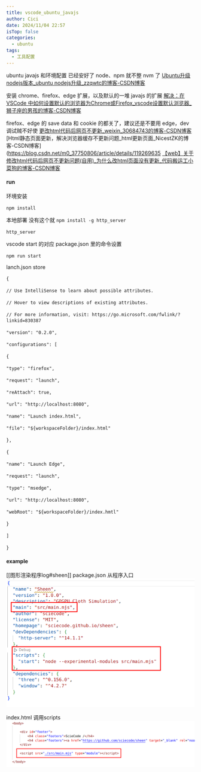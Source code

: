 ```yaml
---
title: vscode_ubuntu_javajs
author: Cici
date: 2024/11/04 22:57
isTop: false
categories:
  - ubuntu
tags:
  - 工具配置
---
```


ubuntu  javajs 和环境配置
已经安好了 node、npm 就不整 nvm 了
[Ubuntu升级nodejs版本\_ubuntu nodejs升级\_zzqwtc的博客-CSDN博客](https://blog.csdn.net/zzq0523/article/details/122910368#:~:text=Ubuntu%E5%8D%87%E7%BA%A7nodejs%E7%89%88%E6%9C%AC%201%20%E9%A6%96%E5%85%88%E4%B8%8B%E8%BD%BD%20n%20%E8%BF%99%E4%B8%AA%E7%94%A8%E4%BA%8E%E6%9B%B4%E6%96%B0%20node%20%E7%89%88%E6%9C%AC%E7%9A%84%E5%B7%A5%E5%85%B7%20sudo,%E5%8D%B3%E5%8F%AF%EF%BC%8C%E6%88%91%E7%94%A8%E7%9A%84%E6%98%AF%20zsh%20%EF%BC%8C%E6%89%80%E4%BB%A5%E6%89%A7%E8%A1%8C%20hash%20-r%20%EF%BC%88%E6%A0%B9%E6%8D%AE%E4%B8%8A%E5%9B%BE%E5%80%92%E6%95%B0%E7%AC%AC%E4%B8%89%E8%A1%8C%E6%8F%90%E7%A4%BA%EF%BC%89%203%20%E6%9B%B4%E6%96%B0%E5%AE%8C%E6%88%90)

安装 chrome、firefox、edge 扩展，以及默认的一堆 javajs 的扩展
[解决：在 VSCode 中如何设置默认的浏览器为Chrome或Firefox\_vscode设置默认浏览器\_狮子座的男孩的博客-CSDN博客](https://blog.csdn.net/weixin_43405300/article/details/124228615#:~:text=A%E3%80%81%E9%A6%96%E5%85%88%E9%9C%80%E8%A6%81%E5%86%8D%20VSCode%20%E4%B8%AD%E7%9A%84%E6%89%A9%E5%B1%95%E4%B8%AD%E5%AE%89%E8%A3%85%EF%BC%9A%20open%20in%20browser%20%E6%8F%92%E4%BB%B6%20%28%E8%8B%A5%EF%BC%9A%E5%B7%B2%E5%AE%89%E8%A3%85%E7%9A%84%E8%AF%B7%E5%BF%BD%E7%95%A5%E6%AD%A4%E6%AD%A5%E9%AA%A4%29%EF%BC%9B,%7B%22open-in-browser.default%22%3A%22Chrome%22%7D%20%EF%BC%8C%E6%AD%A4%E6%97%B6%E5%B0%B1%E5%B7%B2%E7%BB%8F%20%E5%B0%86%20VSCode%20%E7%9A%84%E9%BB%98%E8%AE%A4%E6%B5%8F%E8%A7%88%E5%99%A8%20%E4%BF%AE%E6%94%B9%E6%88%90%20Chrome%20%E4%BA%86%EF%BC%9B)

firefox、edge 的 save data 和 cookie 的都关了，建议还是不要用 edge，dev 调试贼不好使
[更改html代码后网页不更新\_weixin\_30684743的博客-CSDN博客](https://blog.csdn.net/weixin_30684743/article/details/95290812)
[Html静态页面更新，解决浏览器缓存不更新问题\_html更新页面\_NicestZK的博客-CSDN博客](https://blog.csdn.net/m0_37750806/article/details/119269635
[【web】关于修改html代码后网页不更新问题(自用)\_为什么改html页面没有更新\_代码搬运工小菜狗的博客-CSDN博客](https://blog.csdn.net/qq_51332755/article/details/124210366)

#### run

环境安装
```
npm install
```
本地部署   没有这个就 `npm install -g http_server`
```
http_server
```

vscode   start 的对应 package.json 里的命令设置
```
npm run start
```

lanch.json store
```
{

// Use IntelliSense to learn about possible attributes.

// Hover to view descriptions of existing attributes.

// For more information, visit: https://go.microsoft.com/fwlink/?linkid=830387

"version": "0.2.0",

"configurations": [

{

"type": "firefox",

"request": "launch",

"reAttach": true,

"url": "http://localhost:8080",

"name": "Launch index.html",

"file": "${workspaceFolder}/index.html"

},

{

"name": "Launch Edge",

"request": "launch",

"type": "msedge",

"url": "http://localhost:8080",

"webRoot": "${workspaceFolder}/index.hmtl"

}

]

}
```

#### example
[[图形渲染程序log#sheen]]
package.json 从程序入口
![](https://raw.githubusercontent.com/acdefg/cdn/main/obsidian/202309011443324.png)

index.html  调用scripts
![](https://raw.githubusercontent.com/acdefg/cdn/main/obsidian/202309011444308.png)
